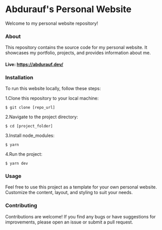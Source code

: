 # Abdurauf's Personal Website

Welcome to my personal website repository!

### About

This repository contains the source code for my personal website. It showcases my portfolio, projects, and provides information about me.

#### Live: https://abdurauf.dev/

### Installation

To run this website locally, follow these steps:

1.Clone this repository to your local machine:

`$ git clone [repo_url]`

2.Navigate to the project directory:

`$ cd [project_folder]`

3.Install node_modules:

`$ yarn`

4.Run the project:

`$ yarn dev`

### Usage

Feel free to use this project as a template for your own personal website. Customize the content, layout, and styling to suit your needs.

### Contributing

Contributions are welcome! If you find any bugs or have suggestions for improvements, please open an issue or submit a pull request.
